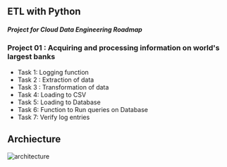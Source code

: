 ## ETL with Python

##### Project for Cloud Data Engineering Roadmap

### Project 01 : Acquiring and processing information on world's largest banks

- Task 1: Logging function
- Task 2 : Extraction of data
- Task 3 : Transformation of data
- Task 4: Loading to CSV
- Task 5: Loading to Database
- Task 6: Function to Run queries on Database
- Task 7: Verify log entries

## Archiecture

![architecture](./archiecture.jpeg)
